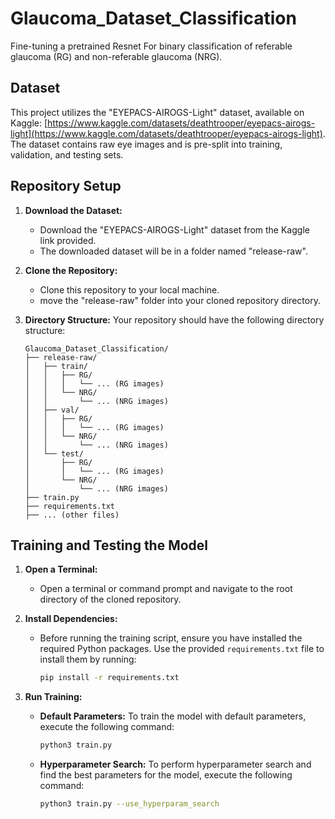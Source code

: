 # Glaucoma_Dataset_Classification

Fine-tuning a pretrained Resnet For binary classification of referable glaucoma (RG) and non-referable glaucoma (NRG).

## Dataset

This project utilizes the "EYEPACS-AIROGS-Light" dataset, available on Kaggle: [https://www.kaggle.com/datasets/deathtrooper/eyepacs-airogs-light](https://www.kaggle.com/datasets/deathtrooper/eyepacs-airogs-light). The dataset contains raw eye images and is pre-split into training, validation, and testing sets.

## Repository Setup

1.  **Download the Dataset:**
    * Download the "EYEPACS-AIROGS-Light" dataset from the Kaggle link provided.
    * The downloaded dataset will be in a folder named "release-raw".

2.  **Clone the Repository:**
    * Clone this repository to your local machine.
    * move the "release-raw" folder into your cloned repository directory.

3.  **Directory Structure:**
    Your repository should have the following directory structure:

    ```
    Glaucoma_Dataset_Classification/
    ├── release-raw/
    │   ├── train/
    │   │   ├── RG/
    │   │   │   └── ... (RG images)
    │   │   └── NRG/
    │   │       └── ... (NRG images)
    │   ├── val/
    │   │   ├── RG/
    │   │   │   └── ... (RG images)
    │   │   └── NRG/
    │   │       └── ... (NRG images)
    │   └── test/
    │       ├── RG/
    │       │   └── ... (RG images)
    │       └── NRG/
    │           └── ... (NRG images)
    ├── train.py
    ├── requirements.txt
    ├── ... (other files)
    ```

## Training and Testing the Model

1.  **Open a Terminal:**
    * Open a terminal or command prompt and navigate to the root directory of the cloned repository.

2.  **Install Dependencies:**
    * Before running the training script, ensure you have installed the required Python packages. Use the provided `requirements.txt` file to install them by running:

        ```bash
        pip install -r requirements.txt
        ```

3.  **Run Training:**

    * **Default Parameters:**
        To train the model with default parameters, execute the following command:

        ```bash
        python3 train.py
        ```

    * **Hyperparameter Search:**
        To perform hyperparameter search and find the best parameters for the model, execute the following command:

        ```bash
        python3 train.py --use_hyperparam_search
        ```
